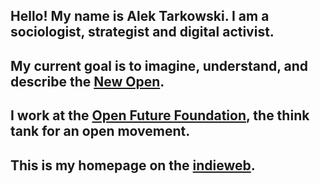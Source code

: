 ## Hello! My name is Alek Tarkowski. I am a sociologist, strategist and digital activist. 

## My current goal is to imagine, understand, and describe the [New Open](http://paradox.openfuture.eu/). 

## I work at the [Open Future Foundation](http://openfuture.eu), the think tank for an open movement. 

## This is my homepage on the [indieweb](http://alektarkowski.pl/posts/my-home-on-the-indieweb/).
